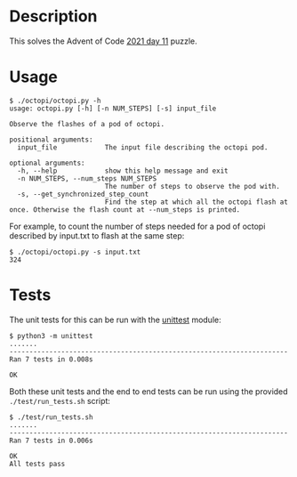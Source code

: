 # Description

This solves the Advent of Code [2021 day 11](https://adventofcode.com/2021/day/11) puzzle.

# Usage

```
$ ./octopi/octopi.py -h
usage: octopi.py [-h] [-n NUM_STEPS] [-s] input_file

Observe the flashes of a pod of octopi.

positional arguments:
  input_file            The input file describing the octopi pod.

optional arguments:
  -h, --help            show this help message and exit
  -n NUM_STEPS, --num_steps NUM_STEPS
                        The number of steps to observe the pod with.
  -s, --get_synchronized_step_count
                        Find the step at which all the octopi flash at once. Otherwise the flash count at --num_steps is printed.
```

For example, to count the number of steps needed for a pod of octopi
described by input.txt to flash at the same step:

```
$ ./octopi/octopi.py -s input.txt 
324
```

# Tests

The unit tests for this can be run with the
[unittest](https://docs.python.org/3/library/unittest.html) module:

```
$ python3 -m unittest
.......
----------------------------------------------------------------------
Ran 7 tests in 0.008s

OK
```

Both these unit tests and the end to end tests can be run using the provided 
`./test/run_tests.sh` script:

```
$ ./test/run_tests.sh 
.......
----------------------------------------------------------------------
Ran 7 tests in 0.006s

OK
All tests pass
```
